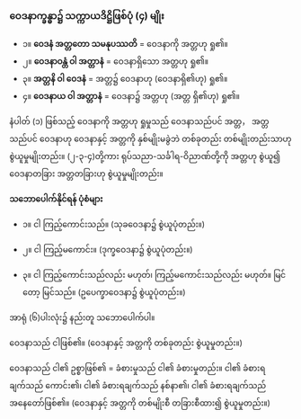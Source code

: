 ### ဝေဒနာက္ခန္ဓာ၌ သက္ကာယဒိဋ္ဌိဖြစ်ပုံ (၄) မျိုး

- ၁။ **ဝေဒနံ အတ္တတော သမနုပဿတိ** = ဝေဒနာကို အတ္တဟု ရှု၏။
- ၂။ **ဝေဒနာဝန္တံ ဝါ အတ္တာနံ** = ဝေဒနာရှိသော အတ္တဟု ရှု၏။
- ၃။ **အတ္တနိ ဝါ ဝေဒနံ** = အတ္တ၌ ဝေဒနာဟု (ဝေဒနာရှိ၏ဟု) ရှု၏။
- ၄။ **ဝေဒနာယ ဝါ အတ္တာနံ** = ဝေဒနာ၌ အတ္တဟု (အတ္တ ရှိ၏ဟု) ရှု၏။

နံပါတ် (၁) ဖြစ်သည့် ဝေဒနာကို အတ္တဟု ရှုမှုသည် ဝေဒနာသည်ပင် အတ္တ， အတ္တသည်ပင် ဝေဒနာဟု ဝေဒနာနှင့် အတ္တကို နှစ်မျိုးမခွဲဘဲ တစ်ခုတည်း တစ်မျိုးတည်းသာဟု စွဲယူမှုမျိုးတည်း။ 
(၂-၃-၄)တို့ကား ရုပ်သညာ-သင်္ခါရ-ဝိညာဏ်တို့ကို အတ္တဟု စွဲယူ၍ ဝေဒနာတခြား အတ္တတခြားဟု စွဲယူမှုမျိုးတည်း။

**သဘောပေါက်နိုင်ရန် ပုံစံများ**

- ၁။ ငါ ကြည့်ကောင်းသည်။ (သုခဝေဒနာ၌ စွဲယူပုံတည်း။)

- ၂။ ငါ ကြည့်မကောင်း။ (ဒုက္ခဝေဒနာ၌ စွဲယူပုံတည်း။)

- ၃။ ငါ ကြည့်ကောင်းသည်လည်း မဟုတ်၊ ကြည့်မကောင်းသည်လည်း မဟုတ်။ မြင်တော့ မြင်သည်။ (ဥပေက္ခာဝေဒနာ၌ စွဲယူပုံတည်း။)

အာရုံ (၆)ပါးလုံး၌ နည်းတူ သဘောပေါက်ပါ။

ဝေဒနာသည် ငါဖြစ်၏။ (ဝေဒနာနှင့် အတ္တကို တစ်ခုတည်း စွဲယူမှုတည်း။)

ဝေဒနာသည် ငါ၏ ဥစ္စာဖြစ်၏ = ခံစားမှုသည် ငါ၏ ခံစားမှုတည်း။ 
ငါ၏ ခံစားရချက်သည် ကောင်း၏၊ ငါ၏ ခံစားရချက်သည် နစ်နာ၏၊ ငါ၏ ခံစားရချက်သည် အနေတော်ဖြစ်၏။ (ဝေဒနာနှင့် အတ္တကို တစ်မျိုးစီ တခြားစီထား၍ စွဲယူမှုတည်း။)